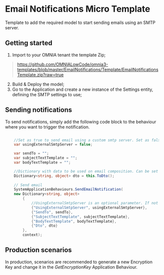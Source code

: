 # Email Notifications Micro Template

Template to add the required model to start sending emails using an SMTP server.


## Getting started

 1. Import to your OMNIA tenant the template Zip;

> https://github.com/OMNIALowCode/omnia3-templates/blob/master/EmailNotifications/Template/EmailNotificationsTemplate.zip?raw=true

 2. Build & Deploy the model;
 3. Go to the Application and create a new instance of the Settings entity, defining the SMTP settings to use;


## Sending notifications

To send notifications, simply add the following code block to the behaviour where you want to trigger the notification.

```C#

    //Set as true to send email using a custom smtp server. Set as false to use Omnia default smtp server.
    var usingExternalSmtpServer = false;

    var sendTo = "";
    var subjectTextTemplate = "";
    var bodyTextTemplate = "";

    //Dictionary with data to be used on email composition. Can be set manually or by transforming the object into Dto
    Dictionary<string, object> dto = this.ToDto();
    
    // Send email
    SystemApplicationBehaviours.SendEmailNotification(
    new Dictionary<string, object>
        {
            //UsingExternalSmtpServer is an optional parameter. If not sent, default value will be assumed as false
            {"UsingExternalSmtpServer", usingExternalSmtpServer}, 
            {"SendTo", sendTo}, 
            {"SubjectTextTemplate", subjectTextTemplate}, 
            {"BodyTextTemplate", bodyTextTemplate},
            {"Dto", dto}
        }, 
        context);

```

## Production scenarios

In production, scenarios are recommended to generate a new Encryption Key and change it in the _GetEncryptionKey_ Application Behaviour.